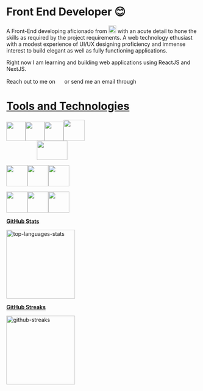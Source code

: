 # Front End Developer 😊

A Front-End developing aficionado from <img src="https://i.ibb.co/zGhdkV0/icons8-nepal-96.png" width=20> with an acute detail to hone the skills as required by the project requirements. A web technology ethusiast with a modest experience of UI/UX designing proficiency and immense interest to build elegant as well as fully functioning applications.

Right now I am learning and building web applications using ReactJS and NextJS.

Reach out to me on <a href="https://www.linkedin.com/in/zeetaen1878/"><img src="https://pics.freeicons.io/uploads/icons/png/16090541531530099327-512.png" width=16></a> or send me an email through <a href="mailto:zeetaen.gurung@gmail.com"><img src="https://pics.freeicons.io/uploads/icons/png/11377518691557997002-512.png" width=16>

# Tools and Technologies
<img src="https://cdn.icon-icons.com/icons2/2107/PNG/512/file_type_html_icon_130541.png" height=50 width=50><img src="https://cdn.icon-icons.com/icons2/2107/PNG/512/file_type_css_icon_130661.png" height=50 width=50><img src="https://cdn.icon-icons.com/icons2/2108/PNG/512/javascript_icon_130900.png" height=50 width=50><img src="https://cdn.icon-icons.com/icons2/2415/PNG/512/react_original_wordmark_logo_icon_146375.png" height=55 width=55 style="margin-right: 10rem"><img src="https://i.ibb.co/Q8wPHLJ/nextjs.png" height=50 width=80 style="margin-left: 5rem">

<img src="https://i.ibb.co/4YY2pSG/styled-components.png" height=55 width=55><img src="https://cdn.icon-icons.com/icons2/2415/PNG/512/sass_original_logo_icon_146350.png" height=55 width=55><img src="https://img.icons8.com/color/452/chakra-ui.png" height=55 width=55>

<img src="https://i.ibb.co/w6SDwxZ/framer-motion.png" height=55 width=55><img src="https://cdn.icon-icons.com/icons2/2699/PNG/512/figma_logo_icon_170157.png" height=55 width=55><img src="https://cdn.icon-icons.com/icons2/2107/PNG/512/file_type_git_icon_130581.png" height=55 width=55>

<b>GitHub Stats</b>

<img height="180em" src="https://github-readme-stats.vercel.app/api/top-langs/?username=zeetaen1989&layout=compact&theme=algolia&hide_border=true" alt="top-languages-stats"/>

<b>GitHub Streaks</b>

<img height="180em" src="https://github-readme-streak-stats.herokuapp.com?user=zeetaen1989&hide_border=true&theme=holi-theme&date_format=M%20j%5B%2C%20Y%5D" alt="github-streaks" />
